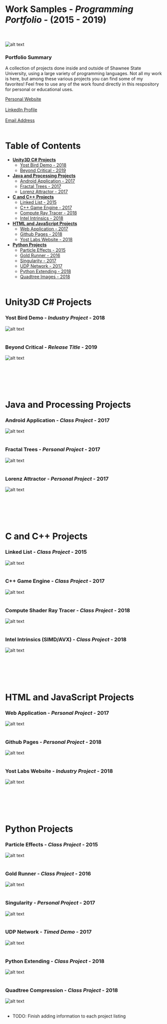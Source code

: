 # Work Samples - *Programming Portfolio* - (2015 - 2019) <br></br>
![alt text](https://raw.githubusercontent.com/DaltonFox/Project-Collection/master/GitContent/Image_title.png)
### Portfolio Summary
A collection of projects done inside and outside of Shawnee State University, using a large variety of programming languages. Not all my work is here, but among these various projects you can find some of my favorites! Feel free to use any of the work found directly in this respository for personal or educational uses.

[Personal Website](https://daltonfox.com)<br></br>
[LinkedIn Profile](https://www.linkedin.com/in/daltonfox/)<br></br>
[Email Address](contact@daltonfox.com)<br></br>
# Table of Contents
* __[Unity3D C# Projects](#unity)__
  - [Yost Bird Demo - 2018](#bird)
  - [Beyond Critical - 2019](#critical)
* __[Java and Processing Projects](#java)__
  - [Android Application - 2017](#android)
  - [Fractal Trees - 2017](#trees)
  - [Lorenz Attractor - 2017](#lorenz)
* __[C and C++ Projects](#c)__
  - [Linked List - 2015](#linked)
  - [C++ Game Engine - 2017](#ssuge)
  - [Compute Ray Tracer - 2018](#compute)
  - [Intel Intrinsics - 2018](#intel)
* __[HTML and JavaScript Projects](#javascript)__
  - [Web Application - 2017](#ava)
  - [Github Pages - 2018](#git)
  - [Yost Labs Website - 2018](#yost)
* __[Python Projects](#python)__
  - [Particle Effects - 2015](#particles)
  - [Gold Runner - 2016](#runner)
  - [Singularity - 2017](#singular)
  - [UDP Network - 2017](#network)
  - [Python Extending - 2018](#extend)
  - [Quadtree Images - 2018](#quads)
<br></br>
# <a name="unity"></a>Unity3D C# Projects
### <a name="bird"></a>Yost Bird Demo - *Industry Project* - 2018
![alt text](https://raw.githubusercontent.com/DaltonFox/Project-Collection/master/GitContent/Image_bird.gif)
<br></br>
### <a name="critical"></a>Beyond Critical - *Release Title* - 2019
![alt text](https://raw.githubusercontent.com/DaltonFox/Project-Collection/master/GitContent/Image_beyond.PNG)
<br></br>
<br></br>
<br></br>
# <a name="java"></a>Java and Processing Projects
### <a name="android"></a>Android Application - *Class Project* - 2017
![alt text](https://raw.githubusercontent.com/DaltonFox/Project-Collection/master/GitContent/Image_android.png)
<br></br>
### <a name="trees"></a>Fractal Trees - *Personal Project* - 2017
![alt text](https://raw.githubusercontent.com/DaltonFox/Project-Collection/master/GitContent/Image_fractal.gif)
<br></br>
### <a name="lorenz"></a>Lorenz Attractor - *Personal Project* - 2017
![alt text](https://raw.githubusercontent.com/DaltonFox/Project-Collection/master/GitContent/Image_lorenz.gif)
<br></br>
<br></br>
<br></br>
# <a name="c"></a>C and C++ Projects
### <a name="linked"></a>Linked List - *Class Project* - 2015
![alt text](https://raw.githubusercontent.com/DaltonFox/Project-Collection/master/GitContent/Image_linked.PNG)
<br></br>
### <a name="ssuge"></a>C++ Game Engine - *Class Project* - 2017
![alt text](https://raw.githubusercontent.com/DaltonFox/Project-Collection/master/GitContent/Image_ssuge.png)
<br></br>
### <a name="compute"></a>Compute Shader Ray Tracer - *Class Project* - 2018
![alt text](https://raw.githubusercontent.com/DaltonFox/Project-Collection/master/GitContent/Image_raytracer.png)
<br></br>
### <a name="intel"></a>Intel Intrinsics (SIMD/AVX) - *Class Project* - 2018
![alt text](https://raw.githubusercontent.com/DaltonFox/Project-Collection/master/GitContent/Image_simd.PNG)
<br></br>
<br></br>
<br></br>
# <a name="javascript"></a>HTML and JavaScript Projects
### <a name="ava"></a>Web Application - *Personal Project* - 2017
![alt text](https://raw.githubusercontent.com/DaltonFox/Project-Collection/master/GitContent/Image_mobile.gif)
<br></br>
### <a name="git"></a>Github Pages - *Personal Project* - 2018
![alt text](https://raw.githubusercontent.com/DaltonFox/Project-Collection/master/GitContent/Image_pages.gif)
<br></br>
### <a name="yost"></a>Yost Labs Website - *Industry Project* - 2018
![alt text](https://raw.githubusercontent.com/DaltonFox/Project-Collection/master/GitContent/Image_yostlabs.PNG)
<br></br>
<br></br>
<br></br>
# <a name="python"></a>Python Projects
### <a name="particles"></a>Particle Effects - *Class Project* - 2015
![alt text](https://raw.githubusercontent.com/DaltonFox/Project-Collection/master/GitContent/Image_fireworks.gif)
<br></br>
### <a name="runner"></a>Gold Runner - *Class Project* - 2016
![alt text](https://raw.githubusercontent.com/DaltonFox/Project-Collection/master/GitContent/Image_minecraft.png)
<br></br>
### <a name="singular"></a>Singularity - *Personal Project* - 2017
![alt text](https://raw.githubusercontent.com/DaltonFox/Project-Collection/master/GitContent/Image_singular.gif)
<br></br>
### <a name="runner"></a>UDP Network - *Timed Demo* - 2017
![alt text](https://raw.githubusercontent.com/DaltonFox/Project-Collection/master/GitContent/Image_udp.gif)
<br></br>
### <a name="extend"></a>Python Extending - *Class Project* - 2018
![alt text](https://raw.githubusercontent.com/DaltonFox/Project-Collection/master/GitContent/Image_python.png)
<br></br>
### <a name="quads"></a>Quadtree Compression - *Class Project* - 2018
![alt text](https://raw.githubusercontent.com/DaltonFox/Project-Collection/master/GitContent/Image_quads.png)
<br></br>

- TODO: Finish adding information to each project listing
